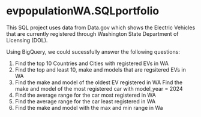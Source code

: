 # evpopulationWA.SQLportfolio
This SQL project uses data from Data.gov which shows the Electric Vehicles that are currently registered through Washington State Department of Licensing (DOL).

 Using BigQuery, we could sucessfully answer the following questions:
 
 1. Find the top 10 Countries and Cities with registered EVs in WA
 2. Find the top and least 10, make and models that are regsitered EVs in WA
 3. Find the make and model of the oldest EV registered in WA
    Find the make and model of the most registered car with model_year = 2024
 4. Find the average range for the car most registered in WA
 5. Find the average range for the car least registered in WA
 6. Find the make and model with the max and min range in Wa

